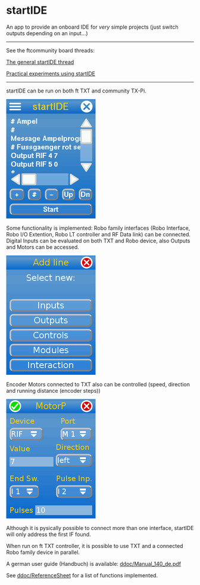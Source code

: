 # startIDE
An app to provide an onboard IDE for *very* simple projects (just switch outputs depending on an input...)

----------------------------
See the ftcommunity board threads:

[The general startIDE thread](https://forum.ftcommunity.de/viewtopic.php?f=33&t=4588)

[Practical experiments using startIDE](https://forum.ftcommunity.de/viewtopic.php?f=8&t=4740)

----------------------------

startIDE can be run on both ft TXT and community TX-Pi.

![Main window](ddoc/screenshots/startIDE01.png)

Some functionality is implemented: Robo family interfaces (Robo Interface, Robo I/O Extention, Robo LT controller and RF Data link) can be connected.
Digital Inputs can be evaluated on both TXT and Robo device, also Outputs and Motors can be accessed.

![Add function](ddoc/screenshots/startIDE02.png)

Encoder Motors connected to TXT also can be controlled (speed, direction and running distance (encoder steps))

![Motor control](ddoc/screenshots/startIDE03.png)

Although it is pysically possible to connect more than one interface, startIDE will only address the first IF found.

When run on ft TXT controller, it is possible to use TXT and a connected Robo family device in parallel.

A german user guide (Handbuch) is available: [ddoc/Manual_140_de.pdf](ddoc/Manual_140_de.pdf)

See [ddoc/ReferenceSheet](ddoc/ReferenceSheet.pdf) for a list of functions implemented.
